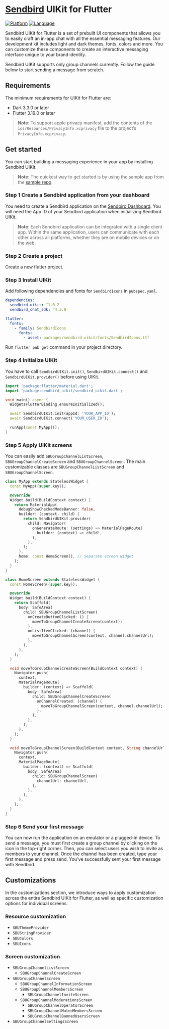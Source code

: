 # [Sendbird](https://sendbird.com) UIKit for Flutter

[![Platform](https://img.shields.io/badge/platform-flutter-blue)](https://flutter.dev/)
[![Language](https://img.shields.io/badge/language-dart-blue)](https://dart.dev/)

Sendbird UIKit for Flutter is a set of prebuilt UI components that allows you to easily craft an in-app chat with all the essential messaging features. Our development kit includes light and dark themes, fonts, colors and more. You can customize these components to create an interactive messaging interface unique to your brand identity.

Sendbird UIKit supports only group channels currently. Follow the guide below to start sending a message from scratch.

## Requirements

The minimum requirements for UIKit for Flutter are:

- Dart 3.3.0 or later
- Flutter 3.19.0 or later

> **Note**: To support apple privacy manifest, add the contents of the `ios/Resources/PrivacyInfo.xcprivacy` file to the project’s `PrivacyInfo.xcprivacy`.

## Get started

You can start building a messaging experience in your app by installing Sendbird UIKit.

> **Note**: The quickest way to get started is by using the sample app from the [sample repo](https://github.com/sendbird/sendbird-uikit-sample-flutter).

### **Step 1** Create a Sendbird application from your dashboard

You need to create a Sendbird application on the [Sendbird Dashboard](https://dashboard.sendbird.com). You will need the App ID of your Sendbird application when initializing Sendbird UIKit.

> **Note**: Each Sendbird application can be integrated with a single client app. Within the same application, users can communicate with each other across all platforms, whether they are on mobile devices or on the web.

### **Step 2** Create a project

Create a new flutter project.

### **Step 3** Install UIKit

Add following dependencies and fonts for `SendbirdIcons` in `pubspec.yaml`.

```yaml
dependencies:
  sendbird_uikit: ^1.0.2
  sendbird_chat_sdk: ^4.3.0

flutter:
  fonts:
    - family: SendbirdIcons
      fonts:
        - asset: packages/sendbird_uikit/fonts/SendbirdIcons.ttf
```

Run `flutter pub get` command in your project directory.

### **Step 4** Initialize UIKit

You have to call `SendbirdUIKit.init()`, `SendbirdUIKit.connect()` and `SendbirdUIKit.provider()` before using UIKit.

```dart
import 'package:flutter/material.dart';
import 'package:sendbird_uikit/sendbird_uikit.dart';

void main() async {
  WidgetsFlutterBinding.ensureInitialized();

  await SendbirdUIKit.init(appId: 'YOUR_APP_ID');
  await SendbirdUIKit.connect('YOUR_USER_ID');

  runApp(const MyApp());
}
```

### **Step 5** Apply UIKit screens

You can easily add `SBUGroupChannelListScreen`, `SBUGroupChannelCreateScreen` and `SBUGroupChannelScreen`. The main customizable classes are `SBUGroupChannelListScreen` and `SBUGroupChannelScreen`.

```dart
class MyApp extends StatelessWidget {
  const MyApp({super.key});

  @override
  Widget build(BuildContext context) {
    return MaterialApp(
      debugShowCheckedModeBanner: false,
      builder: (context, child) {
        return SendbirdUIKit.provider(
          child: Navigator(
            onGenerateRoute: (settings) => MaterialPageRoute(
              builder: (context) => child!,
            ),
          ),
        );
      },
      home: const HomeScreen(), // Separate screen widget
    );
  }
}

class HomeScreen extends StatelessWidget {
  const HomeScreen({super.key});

  @override
  Widget build(BuildContext context) {
    return Scaffold(
      body: SafeArea(
        child: SBUGroupChannelListScreen(
          onCreateButtonClicked: () {
            moveToGroupChannelCreateScreen(context);
          },
          onListItemClicked: (channel) {
            moveToGroupChannelScreen(context, channel.channelUrl);
          },
        ),
      ),
    );
  }

  void moveToGroupChannelCreateScreen(BuildContext context) {
    Navigator.push(
      context,
      MaterialPageRoute(
        builder: (context) => Scaffold(
          body: SafeArea(
            child: SBUGroupChannelCreateScreen(
              onChannelCreated: (channel) {
                moveToGroupChannelScreen(context, channel.channelUrl);
              },
            ),
          ),
        ),
      ),
    );
  }

  void moveToGroupChannelScreen(BuildContext context, String channelUrl) {
    Navigator.push(
      context,
      MaterialPageRoute(
        builder: (context) => Scaffold(
          body: SafeArea(
            child: SBUGroupChannelScreen(
              channelUrl: channelUrl,
            ),
          ),
        ),
      ),
    );
  }
}
```

### **Step 6** Send your first message

You can now run the application on an emulator or a plugged-in device. To send a message, you must first create a group channel by clicking on the icon in the top-right corner. Then, you can select users you wish to invite as members to your channel. Once the channel has been created, type your first message and press send. You've successfully sent your first message with Sendbird.

## Customizations

In the customizations section, we introduce ways to apply customization across the entire Sendbird UIKit for Flutter, as well as specific customization options for individual screens.

### Resource customization

- `SBUThemeProvider`
- `SBUStringProvider`
- `SBUColors`
- `SBUIcons`

### Screen customization

- `SBUGroupChannelListScreen`
  - `SBUGroupChannelCreateScreen`
- `SBUGroupChannelScreen`
  - `SBUGroupChannelInformationScreen`
  - `SBUGroupChannelMembersScreen`
    - `SBUGroupChannelInviteScreen`
  - `SBUGroupChannelModerationsScreen`
    - `SBUGroupChannelOperatorScreen`
    - `SBUGroupChannelMutedMembersScreen`
    - `SBUGroupChannelBannedUsersScreen`
- `SBUGroupChannelSettingsScreen`
